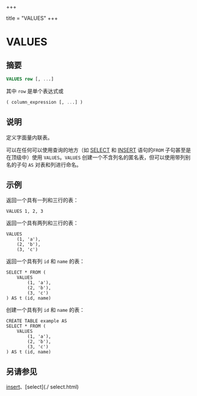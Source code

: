 +++

title = "VALUES"
+++

# VALUES

## 摘要

``` sql
VALUES row [, ...]
```

其中 `row` 是单个表达式或

``` sql
( column_expression [, ...] )
```

## 说明

定义字面量内联表。

可以在任何可以使用查询的地方（如 [SELECT](./select.html) 和 [INSERT](./insert.html) 语句的`FROM` 子句甚至是在顶级中）使用 `VALUES`。`VALUES` 创建一个不含列名的匿名表，但可以使用带列别名的子句 `AS` 对表和列进行命名。

## 示例

返回一个具有一列和三行的表：

    VALUES 1, 2, 3

返回一个具有两列和三行的表：

    VALUES
        (1, 'a'),
        (2, 'b'),
        (3, 'c')

返回一个具有列 `id` 和 `name` 的表：

    SELECT * FROM (
        VALUES
            (1, 'a'),
            (2, 'b'),
            (3, 'c')
    ) AS t (id, name)

创建一个具有列 `id` 和 `name` 的表：

    CREATE TABLE example AS
    SELECT * FROM (
        VALUES
            (1, 'a'),
            (2, 'b'),
            (3, 'c')
    ) AS t (id, name)

## 另请参见

[insert](./insert.html)、[select](./ select.html)